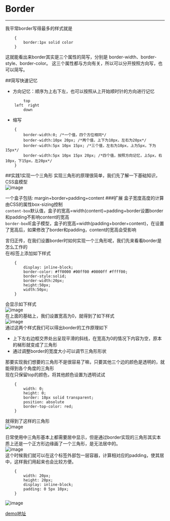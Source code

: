 # Border
---

我平常border写得最多的样式就是
```
    {
        border:1px solid color    
    }
```
这就能看出来border其实是三个属性的简写，分别是 border-width、border-style、border-color。
这三个属性都与方向有关，所以可以分开按照方向写，也可以简写。

##简写快速记忆
* 方向记忆：顺序为上右下左，也可以按照从上开始顺时针的方向进行记忆
```
        top
    left  right
        down
```
* 缩写
```
    {
        border-width:0; /*一个值，四个方位相同*/
        border-width:10px 20px; /*两个值，上下为10px，左右为20px*/
        border-width:5px 10px 15px; /*三个值，左右为10px，上为5px，下为15px*/ 
        border-width:5px 10px 15px 20px; /*四个值，按照方向记忆，上5px，右10px，下15px，左20px*/
    }
```
##实践1实现一个三角形
实现三角形的原理很简单，我们先了解一下基础知识，CSS盒模型  
![image](https://github.com/Chellyyy/HelloCSS/blob/master/demo/border/box.png?raw=true)  

一个盒子包括: margin+border+padding+content
###扩展
盒子宽度高度的计算由CSS的属性box-sizing控制  
`content-box`默认值，盒子的宽高=width(content)+padding+border设置border和padding不影响content的宽高  
`border-box`IE盒子模型，盒子的宽高=width(padding+border+content)，在设置了宽高后，如果修改了border和padding，content的宽高会受影响

言归正传，在我们设置border时如何实现一个三角形呢，我们先来看看border是怎么工作的  
在i标签上添加如下样式
```
    {
        display: inline-block;
        border-color: #ff0000 #00ff00 #0000ff #ffff00;
        border-style:solid;
        border-width:20px;
        height:50px;
        width:50px;
    }
```
会显示如下样式  
![image](https://github.com/Chellyyy/HelloCSS/blob/master/demo/border/border1.png?raw=true)  
在上面的基础上，我们设置宽高为0，就得到了如下样式  
![image](https://github.com/Chellyyy/HelloCSS/blob/master/demo/border/border2.png?raw=true)  
通过这两个样式我们可以得出border的工作原理如下
* 上下左右边框交界处出呈现平滑的斜线，在宽高为0的情况下内容为空，原本的梯形就变成了三角形
* 通过调整border的宽度大小可以调节三角形形状  

那要实现我们想要的三角形不是很容易了嘛，只要其他三个边的颜色是透明的，就能得到各个角度的三角形  
现在只保留top的颜色，将其他颜色设置为透明试试
```
    {
        width: 0;
        height: 0;
        border: 10px solid transparent;
        position: absolute
        border-top-color: red;
    }
```
就得到了这样的三角形  
![image](https://github.com/Chellyyy/HelloCSS/blob/master/demo/border/triangle.png?raw=true)  

日常使用中三角形基本上都需要居中显示，但是通过border实现的三角形其实本质上还是一个正方形边缘画了一个三角形，是无法居中的。  
![image](https://github.com/Chellyyy/HelloCSS/blob/master/demo/border/triangle2.png?raw=true)  
这个时候我们就可以在这个标签外部包一层容器，计算相对应的padding，使其居中，这样我们用起来也会比较方便。
```
    {
        width: 20px;
        height: 20px;
        display: inline-block;
        padding: 0 5px 10px;
    }
```
![image](https://github.com/Chellyyy/HelloCSS/blob/master/demo/border/triangle3.png?raw=true)  

[demo地址](https://github.com/Chellyyy/HelloCSS/blob/master/demo/border/index.html)